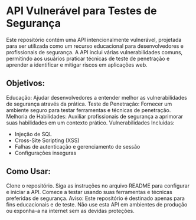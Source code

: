 # API Vulnerável para Testes de Segurança
Este repositório contém uma API intencionalmente vulnerável, projetada para ser utilizada como um recurso educacional para desenvolvedores e profissionais de segurança. A API inclui várias vulnerabilidades comuns, permitindo aos usuários praticar técnicas de teste de penetração e aprender a identificar e mitigar riscos em aplicações web.

## Objetivos:

Educação: Ajudar desenvolvedores a entender melhor as vulnerabilidades de segurança através da prática.
Teste de Penetração: Fornecer um ambiente seguro para testar ferramentas e técnicas de penetração.
Melhoria de Habilidades: Auxiliar profissionais de segurança a aprimorar suas habilidades em um contexto prático.
Vulnerabilidades Incluídas:

- Injeção de SQL
- Cross-Site Scripting (XSS)
- Falhas de autenticação e gerenciamento de sessão
- Configurações inseguras
## Como Usar:

Clone o repositório.
Siga as instruções no arquivo README para configurar e iniciar a API.
Comece a testar usando suas ferramentas e técnicas preferidas de segurança.
Aviso: Este repositório é destinado apenas para fins educacionais e de teste. Não use esta API em ambientes de produção ou exponha-a na internet sem as devidas proteções.

